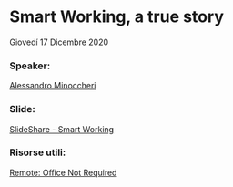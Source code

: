 # Smart Working, a true story

Giovedí 17 Dicembre 2020

### Speaker:

[Alessandro Minoccheri](https://alessandrominoccheri.github.io/)

### Slide:

[SlideShare - Smart Working](https://www.slideshare.net/AlessandroMinoccheri/smart-working-238771786)

### Risorse utili:

[Remote: Office Not Required](https://www.amazon.it/Remote-Office-Not-Required-English-ebook/dp/B00CZ7OC46/ref=tmm_kin_swatch_0?_encoding=UTF8&qid=1602051776&sr=8-1)


